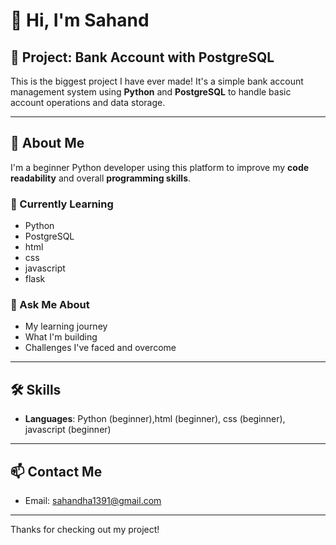 # 👋 Hi, I'm Sahand

## 🚀 Project: Bank Account with PostgreSQL

This is the biggest project I have ever made! It's a simple bank account management system using **Python** and **PostgreSQL** to handle basic account operations and data storage.

---

## 🧠 About Me

I'm a beginner Python developer using this platform to improve my **code readability** and overall **programming skills**.

### 🌱 Currently Learning
- Python
- PostgreSQL
- html
- css
- javascript
- flask

### 💬 Ask Me About
- My learning journey
- What I'm building
- Challenges I've faced and overcome

---

## 🛠️ Skills

- **Languages**: Python (beginner),html (beginner), css (beginner), javascript (beginner)

---

## 📫 Contact Me

- Email: [sahandha1391@gmail.com](mailto:sahandha1391@gmail.com)

---

Thanks for checking out my project!
